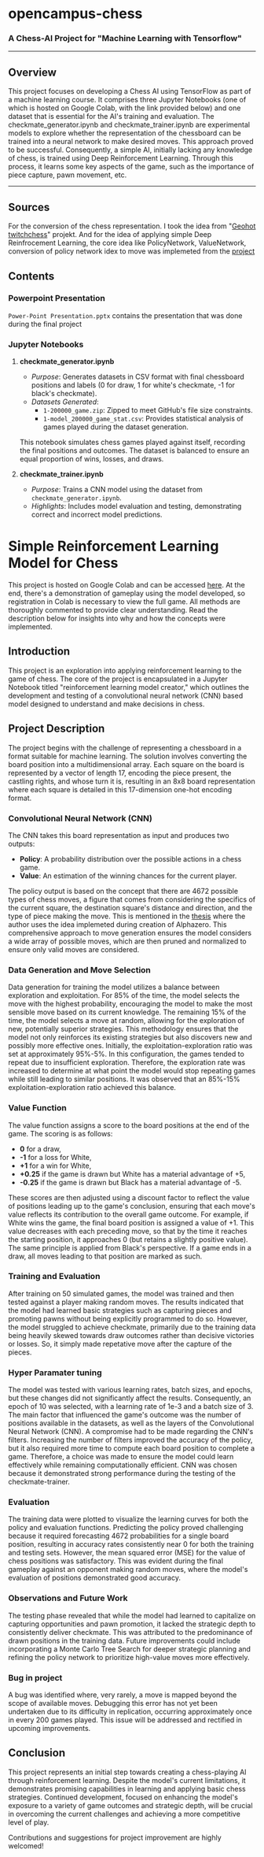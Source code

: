 # opencampus-chess
### A Chess-AI Project for "Machine Learning with Tensorflow"

---

## Overview
This project focuses on developing a Chess AI using TensorFlow as part of a machine learning course. It comprises three Jupyter Notebooks (one of which is hosted on Google Colab, with the link provided below) and one dataset that is essential for the AI's training and evaluation. The checkmate_generator.ipynb and checkmate_trainer.ipynb are experimental models to explore whether the representation of the chessboard can be trained into a neural network to make desired moves. This approach proved to be successful. Consequently, a simple AI, initially lacking any knowledge of chess, is trained using Deep Reinforcement Learning. Through this process, it learns some key aspects of the game, such as the importance of piece capture, pawn movement, etc.

---

## Sources
For the conversion of the chess representation. I took the idea from "[Geohot twitchchess](https://github.com/geohot/twitchchess/blob/master/state.py)" projekt. And for the idea of applying simple Deep Reinfrocement Learning, the core idea like PolicyNetwork, ValueNetwork, conversion of policy network idex to move was implemeted from the [project](https://github.com/zjeffer/chess-deep-rl)

## Contents
### Powerpoint Presentation
`Power-Point Presentation.pptx` contains the presentation that was done during the final project

### Jupyter Notebooks
1. **checkmate_generator.ipynb**
   - *Purpose*: Generates datasets in CSV format with final chessboard positions and labels (0 for draw, 1 for white's checkmate, -1 for black's checkmate).
   - *Datasets Generated*:
     - `1-200000_game.zip`: Zipped to meet GitHub's file size constraints.
     - `1-model_200000_game_stat.csv`: Provides statistical analysis of games played during the dataset generation.

   This notebook simulates chess games played against itself, recording the final positions and outcomes. The dataset is balanced to ensure an equal proportion of wins, losses, and draws.

2. **checkmate_trainer.ipynb**
   - *Purpose*: Trains a CNN model using the dataset from `checkmate_generator.ipynb`.
   - *Highlights*: Includes model evaluation and testing, demonstrating correct and incorrect model predictions.

# Simple Reinforcement Learning Model for Chess
This project is hosted on Google Colab and can be accessed [here](https://colab.research.google.com/drive/1Ga5Dh5zpevrn3l301Mh45pHvEUCI_r-w?usp=sharing#scrollTo=3guW_3NLrNoU). At the end, there's a demonstration of gameplay using the model developed, so registration in Colab is necessary to view the full game. All methods are thoroughly commented to provide clear understanding. Read the description below for insights into why and how the concepts were implemented.


## Introduction

This project is an exploration into applying reinforcement learning to the game of chess. The core of the project is encapsulated in a Jupyter Notebook titled "reinforcement learning model creator," which outlines the development and testing of a convolutional neural network (CNN) based model designed to understand and make decisions in chess.

## Project Description

The project begins with the challenge of representing a chessboard in a format suitable for machine learning. The solution involves converting the board position into a multidimensional array. Each square on the board is represented by a vector of length 17, encoding the piece present, the castling rights, and whose turn it is, resulting in an 8x8 board representation where each square is detailed in this 17-dimension one-hot encoding format.

### Convolutional Neural Network (CNN)

The CNN takes this board representation as input and produces two outputs:
- **Policy**: A probability distribution over the possible actions in a chess game.
- **Value**: An estimation of the winning chances for the current player.

The policy output is based on the concept that there are 4672 possible types of chess moves, a figure that comes from considering the specifics of the current square, the destination square's distance and direction, and the type of piece making the move. This is mentioned in the [thesis](https://github.com/zjeffer/howest-thesis) where the author uses the idea implemeted during creation of Alphazero. This comprehensive approach to move generation ensures the model considers a wide array of possible moves, which are then pruned and normalized to ensure only valid moves are considered.

### Data Generation and Move Selection

Data generation for training the model utilizes a balance between exploration and exploitation. For 85% of the time, the model selects the move with the highest probability, encouraging the model to make the most sensible move based on its current knowledge. The remaining 15% of the time, the model selects a move at random, allowing for the exploration of new, potentially superior strategies. This methodology ensures that the model not only reinforces its existing strategies but also discovers new and possibly more effective ones. Initially, the exploitation-exploration ratio was set at approximately 95%-5%. In this configuration, the games tended to repeat due to insufficient exploration. Therefore, the exploration rate was increased to determine at what point the model would stop repeating games while still leading to similar positions. It was observed that an 85%-15% exploitation-exploration ratio achieved this balance.

### Value Function

The value function assigns a score to the board positions at the end of the game. The scoring is as follows:
- **0** for a draw,
- **-1** for a loss for White,
- **+1** for a win for White,
- **+0.25** if the game is drawn but White has a material advantage of +5,
- **-0.25** if the game is drawn but Black has a material advantage of -5.

These scores are then adjusted using a discount factor to reflect the value of positions leading up to the game's conclusion, ensuring that each move's value reflects its contribution to the overall game outcome. For example, if White wins the game, the final board position is assigned a value of +1. This value decreases with each preceding move, so that by the time it reaches the starting position, it approaches 0 (but retains a slightly positive value). The same principle is applied from Black's perspective. If a game ends in a draw, all moves leading to that position are marked as such.

### Training and Evaluation

After training on 50 simulated games, the model was trained and then tested against a player making random moves. The results indicated that the model had learned basic strategies such as capturing pieces and promoting pawns without being explicitly programmed to do so. However, the model struggled to achieve checkmate, primarily due to the training data being heavily skewed towards draw outcomes rather than decisive victories or losses. So, it simply made repetative move after the capture of the pieces. 

### Hyper Paramater tuning
The model was tested with various learning rates, batch sizes, and epochs, but these changes did not significantly affect the results. Consequently, an epoch of 10 was selected, with a learning rate of 1e-3 and a batch size of 3. The main factor that influenced the game's outcome was the number of positions available in the datasets, as well as the layers of the Convolutional Neural Network (CNN). A compromise had to be made regarding the CNN's filters. Increasing the number of filters improved the accuracy of the policy, but it also required more time to compute each board position to complete a game. Therefore, a choice was made to ensure the model could learn effectively while remaining computationally efficient. CNN was chosen because it demonstrated strong performance during the testing of the checkmate-trainer.

### Evaluation
The training data were plotted to visualize the learning curves for both the policy and evaluation functions. Predicting the policy proved challenging because it required forecasting 4672 probabilities for a single board position, resulting in accuracy rates consistently near 0 for both the training and testing sets. However, the mean squared error (MSE) for the value of chess positions was satisfactory. This was evident during the final gameplay against an opponent making random moves, where the model's evaluation of positions demonstrated good accuracy.

### Observations and Future Work

The testing phase revealed that while the model had learned to capitalize on capturing opportunities and pawn promotion, it lacked the strategic depth to consistently deliver checkmate. This was attributed to the predominance of drawn positions in the training data. Future improvements could include incorporating a Monte Carlo Tree Search for deeper strategic planning and refining the policy network to prioritize high-value moves more effectively.

### Bug in project
A bug was identified where, very rarely, a move is mapped beyond the scope of available moves. Debugging this error has not yet been undertaken due to its difficulty in replication, occurring approximately once in every 200 games played. This issue will be addressed and rectified in upcoming improvements.

## Conclusion

This project represents an initial step towards creating a chess-playing AI through reinforcement learning. Despite the model's current limitations, it demonstrates promising capabilities in learning and applying basic chess strategies. Continued development, focused on enhancing the model's exposure to a variety of game outcomes and strategic depth, will be crucial in overcoming the current challenges and achieving a more competitive level of play.


Contributions and suggestions for project improvement are highly welcomed!
